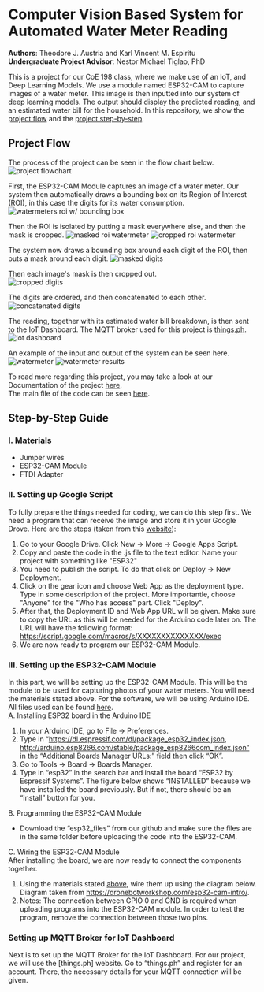 # Computer Vision Based System for Automated Water Meter Reading  

**Authors**: Theodore J. Austria and Karl Vincent M. Espiritu  
**Undergraduate Project Advisor**: Nestor Michael Tiglao, PhD  
  
This is a project for our CoE 198 class, where we make use of an IoT, and Deep Learning Models. We use a module named ESP32-CAM to capture images of a water meter. This image is then inputted into our system of deep learning models. The output should display the predicted reading, and an estimated water bill for the household. In this repository, we show the [project flow](https://github.com/espiritukarl/CoE-198#project-flow) and the [project step-by-step](https://github.com/espiritukarl/CoE-198#step-by-step-guide).
  
## Project Flow
The process of the project can be seen in the flow chart below. ![project flowchart](https://github.com/espiritukarl/CoE-198/blob/main/images/flowchart.png?raw=true)   
  
First, the ESP32-CAM Module captures an image of a water meter. Our system then automatically draws a bounding box on its Region of Interest (ROI), in this case the digits for its water consumption. ![watermeters roi w/ bounding box](https://github.com/espiritukarl/CoE-198/blob/main/images/boundingbox_automated.PNG?raw=true)
  
Then the ROI is isolated by putting a mask everywhere else, and then the mask is cropped. ![masked roi watermeter](https://github.com/espiritukarl/CoE-198/blob/main/images/roi_masked.PNG?raw=true) ![cropped roi watermeter](https://github.com/espiritukarl/CoE-198/blob/main/images/roi_cropped.PNG?raw=true)
  
The system now draws a bounding box around each digit of the ROI, then puts a mask around each digit. ![masked digits](https://github.com/espiritukarl/CoE-198/blob/main/images/digits_masked.PNG?raw=true)
  
Then each image's mask is then cropped out.  
![cropped digits](https://github.com/espiritukarl/CoE-198/blob/main/images/digits_cropped.PNG?raw=true)
  
The digits are ordered, and then concatenated to each other. ![concatenated digits](https://github.com/espiritukarl/CoE-198/blob/main/images/digits_final.PNG?raw=true)
  
The reading, together with its estimated water bill breakdown, is then sent to the IoT Dashboard. The MQTT broker used for this project is [things.ph](https://things.ph/). ![iot dashboard](https://github.com/espiritukarl/CoE-198/blob/main/images/iot_dashboard.PNG?raw=true)
  
An example of the input and output of the system can be seen here.  
![watermeter](https://github.com/espiritukarl/CoE-198/blob/main/images/watermeter.jpg?raw=true) ![watermeter results](https://github.com/espiritukarl/CoE-198/blob/main/images/watermeter_results.PNG?raw=true)
  
To read more regarding this project, you may take a look at our Documentation of the project [here](https://github.com/espiritukarl/CoE-198/blob/main/Final%20Documentation.pdf).  
The main file of the code can be seen [here](https://github.com/espiritukarl/CoE-198/blob/main/watermeter_prediction.ipynb).  

## Step-by-Step Guide

### I. Materials
- Jumper wires  
- ESP32-CAM Module  
- FTDI Adapter  

### II. Setting up Google Script
To fully prepare the things needed for coding, we can do this step first. We need a program that can receive the image and store it in your Google Drove. Here are the steps (taken from this [website](https://www.gsampallo.com/2019/10/13/esp32-cam-subir-fotos-a-google-drive/)):  
1. Go to your Google Drive. Click New -> More -> Google Apps Script.
2. Copy and paste the code in the .js file to the text editor. Name your project with something like "ESP32"
3. You need to publish the script. To do that click on Deploy -> New Deployment.
4. Click on the gear icon and choose Web App as the deployment type. Type in some description of the project. More importantle, choose "Anyone" for the "Who has access" part. Click "Deploy".
5. After that, the Deployment ID and Web App URL will be given. Make sure to copy the URL as this will be needed for the Arduino code later on. The URL will have the following format: https://script.google.com/macros/s/XXXXXXXXXXXXXX/exec
6. We are now ready to program our ESP32-CAM Module.

### III. Setting up the ESP32-CAM Module
In this part, we will be setting up the ESP32-CAM Module. This will be the module to be used for capturing photos of your water meters. You will need the materials stated above. For the software, we will be using Arduino IDE. All files used can be found [here](https://github.com/espiritukarl/CoE-198/tree/main/ESP32_Files).  
A. Installing ESP32 board in the Arduino IDE
1. In your Arduino IDE, go to File -> Preferences.
2. Type in “https://dl.espressif.com/dl/package_esp32_index.json, http://arduino.esp8266.com/stable/package_esp8266com_index.json” in the “Additional Boards Manager URLs:” field then click “OK”. 
3. Go to Tools -> Board -> Boards Manager.
4. Type in “esp32” in the search bar and install the board “ESP32 by Espressif Systems”. The figure below shows “INSTALLED” because we have installed the board previously. But if not, there should be an “Install” button for you.
  
B. Programming the ESP32-CAM Module  
- Download the “esp32_files” from our github and make sure the files are in the same folder before uploading the code into the ESP32-CAM.
  
C. Wiring the ESP32-CAM Module  
After installing the board, we are now ready to connect the components together.
1. Using the materials stated [above](https://github.com/espiritukarl/CoE-198#i-materials), wire them up using the diagram below. Diagram taken from https://dronebotworkshop.com/esp32-cam-intro/. 
2. Notes: The connection between GPIO 0 and GND is required when uploading programs into the ESP32-CAM module. In order to test the program, remove the connection between those two pins.

### Setting up MQTT Broker for IoT Dashboard  
Next is to set up the MQTT Broker for the IoT Dashboard. For our project, we will use the [things.ph] website. Go to “things.ph” and register for an account. There, the necessary details for your MQTT connection will be given.
